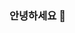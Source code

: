 ### 안녕하세요 👋
<!-- ![Anurag's GitHub stats](https://github-readme-stats-mrsimplelife.vercel.app/api?username=mrsimplelife&show_icons=true&theme=radical) -->
<!-- [![Harlok's wakatime stats](https://github-readme-stats.vercel.app/api/wakatime?username=youme)](https://github.com/anuraghazra/github-readme-stats) -->


<!--
**mrsimplelife/mrsimplelife** is a ✨ _special_ ✨ repository because its `README.md` (this file) appears on your GitHub profile.

Here are some ideas to get you started:

- 🔭 I’m currently working on ...
- 🌱 I’m currently learning ...
- 👯 I’m looking to collaborate on ...
- 🤔 I’m looking for help with ...
- 💬 Ask me about ...
- 📫 How to reach me: ...
- 😄 Pronouns: ...
- ⚡ Fun fact: ...
-->
